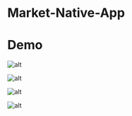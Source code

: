 # Market-Native-App
# Demo
![alt](https://res.cloudinary.com/i-h-c-n-ng/image/upload/v1642989477/mobilehome_d3uylk.jpg)

![alt](https://res.cloudinary.com/i-h-c-n-ng/image/upload/v1642989477/mobilecart_bldkvg.jpg)

![alt](https://res.cloudinary.com/i-h-c-n-ng/image/upload/v1642989477/mobilecheckout_dpenfx.jpg)

![alt](https://res.cloudinary.com/i-h-c-n-ng/image/upload/v1642989477/mobilemanager_ertx9v.jpg)
